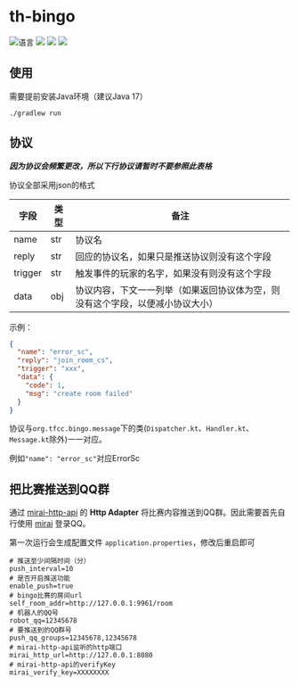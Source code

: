 # th-bingo

![](https://img.shields.io/github/languages/top/CuteReimu/th-bingo "语言")
[![](https://img.shields.io/github/actions/workflow/status/CuteReimu/th-bingo/build.yml?branch=master)](https://github.com/CuteReimu/th-bingo/actions/workflows/build.yml "代码分析")
[![](https://img.shields.io/github/contributors/CuteReimu/th-bingo)](https://github.com/CuteReimu/th-bingo/graphs/contributors "贡献者")
[![](https://img.shields.io/github/license/CuteReimu/th-bingo)](https://github.com/CuteReimu/th-bingo/blob/master/LICENSE "许可协议")

## 使用

需要提前安装Java环境（建议Java 17）

```shell
./gradlew run
```

## 协议

***因为协议会频繁更改，所以下行协议请暂时不要参照此表格***

协议全部采用json的格式

| 字段      | 类型  | 备注                                      |
|---------|-----|-----------------------------------------|
| name    | str | 协议名                                     |
| reply   | str | 回应的协议名，如果只是推送协议则没有这个字段                  |
| trigger | str | 触发事件的玩家的名字，如果没有则没有这个字段                  |
| data    | obj | 协议内容，下文一一列举（如果返回协议体为空，则没有这个字段，以便减小协议大小） |

示例：

```json
{
  "name": "error_sc",
  "reply": "join_room_cs",
  "trigger": "xxx",
  "data": {
    "code": 1,
    "msg": "create room failed"
  }
}
```

协议与`org.tfcc.bingo.message`下的类(`Dispatcher.kt`、`Handler.kt`、`Message.kt`除外)一一对应。

例如`"name": "error_sc"`对应ErrorSc

## 把比赛推送到QQ群

通过 [mirai-http-api](https://github.com/project-mirai/mirai-api-http)
的 **Http Adapter** 将比赛内容推送到QQ群。因此需要首先自行使用 [mirai](https://github.com/mamoe/mirai) 登录QQ。

第一次运行会生成配置文件 `application.properties`，修改后重启即可

```properties
# 推送至少间隔时间（分）
push_interval=10
# 是否开启推送功能
enable_push=true
# bingo比赛的房间url
self_room_addr=http://127.0.0.1:9961/room
# 机器人的QQ号
robot_qq=12345678
# 要推送到的QQ群号
push_qq_groups=12345678,12345678
# mirai-http-api监听的http端口
mirai_http_url=http://127.0.0.1:8080
# mirai-http-api的verifyKey
mirai_verify_key=XXXXXXXX
```
